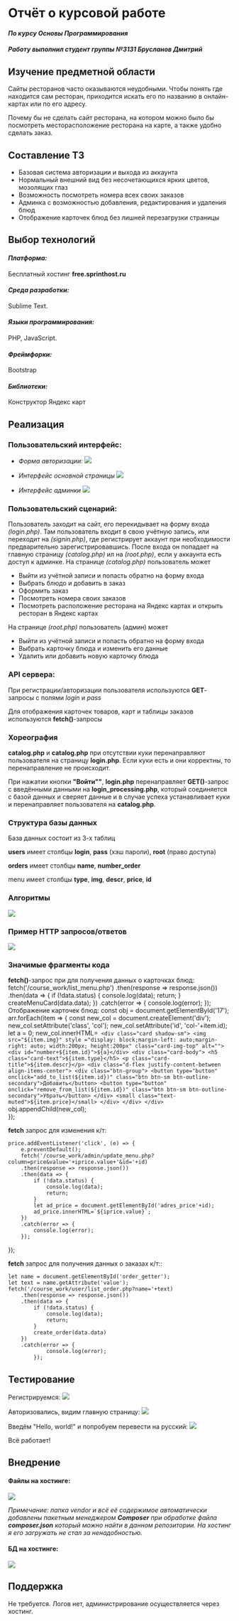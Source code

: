 # Отчёт о курсовой работе
#### *По курсу Основы Программирования*
#### *Работу выполнил студент группы №3131 Брусланов Дмитрий*


## Изучение предметной области

Сайты ресторанов часто оказываются неудобными.
Чтобы понять где находится сам ресторан, приходится искать его по названию в онлайн-картах или по его адресу.

Почему бы не сделать сайт ресторана, на котором можно было бы посмотреть месторасположение ресторана на карте, а также удобно сделать заказ.




## Составление ТЗ

- Базовая система авторизации и выхода из аккаунта
- Нормальный внешний вид без несочетающихся ярких цветов, мозолящих глаз
- Возможность посмотреть номера всех своих заказов
- Админка с возможностью добавления, редактирования и удаления блюд
- Отображение карточек блюд без лишней перезагрузки страницы


## Выбор технологий

#### *Платформа:*
Бесплатный хостинг **free.sprinthost.ru**

#### *Среда разработки:*
Sublime Text.

#### *Языки программирования:*
PHP, JavaScript.

#### *Фреймфорки:*
Bootstrap

#### *Библиотеки:*
Конструктор Яндекс карт

## Реализация

### Пользовательский интерфейс:
- *Форма авторизации:*
![](pics/rAgwQflgdXc.jpg)

- *Интерфейс основной страницы* 
![](pics/PyiyU2bN51I.jpg)

- *Интерфейс админки* 
![](pics/D9GGhRBXfj0.jpg)

### Пользовательский сценарий:

Пользователь заходит на сайт, его перекидывает на форму входа *(login.php)*. Там пользователь входит в свою учётную запись, или переходит на *(signin.php)*, где регистрирует аккаунт при необходимости предварительно зарегистрировавшись. После входа он попадает на главную страницу *(catalog.php)* ил на *(root.php)*, если у аккаунта есть доступ к админке.
На странице *(catalog.php)* пользователь может

- Выйти из учётной записи и попасть обратно на форму входа
- Выбрать блюдо и добавить в заказ
- Оформить заказ
- Посмотреть номера своих заказов
- Посмотреть расположение ресторана на Яндекс картах и открыть ресторан в Яндекс картах

На странице *(root.php)* пользователь (админ) может

- Выйти из учётной записи и попасть обратно на форму входа
- Выбрать карточку блюда и изменить его данные
- Удалить или добавить новую карточку блюда

### API сервера:

При регистрации/авторизации пользователя используются **GET**-запросы с полями *login* и *pass* 

Для отображения карточек товаров, карт и таблицы заказов используются  **fetch()**-запросы




### Хореография 

**catalog.php** и **catalog.php** при отсутствии куки перенаправляют пользователя на страницу **login.php**. Если куки есть и они корректны, то перенаправление не происходит.

При нажатии кнопки **"Войти""**, **login.php** перенаправляет **GET()**-запрос с введёнными данными на **login_processing.php**, который соединяется с базой данных и сверяет данные и в случае успеха устанавливает куки и перенаправляет пользователя на  **catalog.php**. 

### Структура базы данных

База данных состоит из 3-х таблиц

**users** имеет столбцы **login**, **pass** (хэш пароли), **root** (право доступа)


**orders** имеет столбцы **name**, **number_order**

menu имеет столбцы **type**, **img**, **descr**, **price**, **id**

### Алгоритмы

![](pics/3.png)

### Пример HTTP запросов/ответов
![](pics/4.png)
### Значимые фрагменты кода
**fetch()**-запрос при для получения данных о карточках блюд:
        fetch('/course_work/list_menu.php')
        .then(response => response.json())
        .then(data => {
            if (!data.status) {
                console.log(data);
                return;
            }
            createMenuCard(data.data);
        })
        .catch(error => {
            console.log(error);
        });
Отображение карточек блюд:
const obj = document.getElementById('17');
	arr.forEach(item => {
		const new_col = document.createElement('div');
		new_col.setAttribute('class', 'col');
		new_col.setAttribute('id', 'col-'+item.id);
		let a = 0;
		new_col.innerHTML=`
						<div class="card shadow-sm">
				            <img src="${item.img}" style ="display: block;margin-left: auto;margin-right: auto; width:200px; height:200px" class="card-img-top" alt="">
				            <div id="number+${item.id}">${a}</div>
				            <div class="card-body">
				              <h5 class="card-text">${item.type}</h5>
				              <p class="card-title">${item.descr}</p>
				              <div class="d-flex justify-content-between align-items-center">
				                <div class="btn-group">
				                  <button type="button" onclick="add_to_list(${item.id})" class="btn btn-sm btn-outline-secondary">Добавить</button>
				                  <button type="button" onclick="remove_from_list(${item.id})" class="btn btn-sm btn-outline-secondary">Убрать</button>
				                </div>
				                <small class="text-muted">${item.price}</small>
				              </div>
				            </div>
				          </div>`
				        obj.appendChild(new_col);            
	});

**fetch** запрос для изменения к/т:

    price.addEventListener('click', (e) => {
        e.preventDefault();
        fetch('/course_work/admin/update_menu.php?column=price&value='+iprice.value+'&id='+id)
        .then(response => response.json())
        .then(data => {
            if (!data.status) {
                console.log(data);
                return;
            }
            let ad_price = document.getElementById('adres_price'+id);
            ad_price.innerHTML=`${iprice.value}`;
        })
        .catch(error => {
            console.log(error);
        });

});

**fetch** запрос для получения данных о заказах к/т::

    let name = document.getElementById('order_getter');
	let text = name.getAttribute('value');
	fetch('/course_work/user/list_order.php?name='+text)
		.then(response => response.json())
		.then(data => {
			if (!data.status) {
                console.log(data);
                return;
            }
            create_order(data.data)
		})
		.catch(error => {
            	console.log(error);
        	});

## Тестирование

Регистрируемся:
![](pics/5.png)

Авторизовались, видим главную страницу:
![](pics/6.png)

Введём "Hello, world!" и попробуем перевести на русский:
![](pics/7.png)

Всё работает!

## Внедрение

 #### Файлы на хостинге:                      
 ![](pics/8.png)
 
 *Примечание: папка vendor и всё её содержимое автоматически добавлены пакетным менеджером* ***Composer*** *при обработке файла* ***composer.json*** *который можно найти в данном репозитории. На хостинг я его загружать не стал за ненадобностью.*
 
 #### БД на хостинге:                  
 ![](pics/9.png)
 
## Поддержка
Не требуется. Логов нет, администрирование осуществляется через хостинг.
